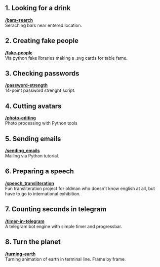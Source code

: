 ## 1. Looking for a drink
[**/bars-search**](https://github.com/mikepanfilov/python_module/tree/master/bars-search)<br>
Seraching bars near entered location.

## 2. Creating fake people
[**/fake-people**](https://github.com/mikepanfilov/python_module/tree/master/fake-people)<br>
Via python fake libraries making a .svg cards for table fame.

## 3. Checking passwords
[**/password-strength**](https://github.com/mikepanfilov/python_module/tree/master/password-strength)<br>
14-point password strenght script.

## 4. Cutting avatars
[**/photo-editing**](https://github.com/mikepanfilov/python_module/tree/master/photo-editing)<br>
Photo processing with Python tools

## 5. Sending emails
[**/sending_emails**](https://github.com/mikepanfilov/python_module/tree/master/sending_emails)<br>
Mailing via Python tutorial.

## 6. Preparing a speech
[**/speech_transliteration**](https://github.com/mikepanfilov/python_module/tree/master/speech_transliteration)<br>
Fun transliteration project for oldman who doesn't know english at all,
but have to go to international exhibition.

## 7. Counting seconds in telegram
[**/timer-in-telegram**](https://github.com/mikepanfilov/python_module/tree/master/timer-in-telegram)<br>
A telegram bot engine with simple timer and progressbar.

## 8. Turn the planet
[**/turning-earth**](https://github.com/mikepanfilov/python_module/tree/master/turning-earth)<br>
Turning animation of earth in terminal line. Frame by frame.
